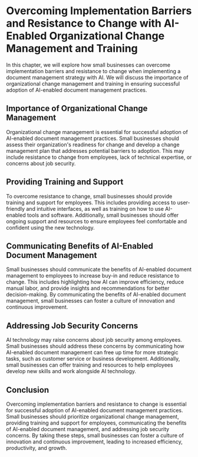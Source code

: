 Overcoming Implementation Barriers and Resistance to Change with AI-Enabled Organizational Change Management and Training
==========================================================================================================================================================================

In this chapter, we will explore how small businesses can overcome implementation barriers and resistance to change when implementing a document management strategy with AI. We will discuss the importance of organizational change management and training in ensuring successful adoption of AI-enabled document management practices.

Importance of Organizational Change Management
----------------------------------------------

Organizational change management is essential for successful adoption of AI-enabled document management practices. Small businesses should assess their organization's readiness for change and develop a change management plan that addresses potential barriers to adoption. This may include resistance to change from employees, lack of technical expertise, or concerns about job security.

Providing Training and Support
------------------------------

To overcome resistance to change, small businesses should provide training and support for employees. This includes providing access to user-friendly and intuitive interfaces, as well as training on how to use AI-enabled tools and software. Additionally, small businesses should offer ongoing support and resources to ensure employees feel comfortable and confident using the new technology.

Communicating Benefits of AI-Enabled Document Management
--------------------------------------------------------

Small businesses should communicate the benefits of AI-enabled document management to employees to increase buy-in and reduce resistance to change. This includes highlighting how AI can improve efficiency, reduce manual labor, and provide insights and recommendations for better decision-making. By communicating the benefits of AI-enabled document management, small businesses can foster a culture of innovation and continuous improvement.

Addressing Job Security Concerns
--------------------------------

AI technology may raise concerns about job security among employees. Small businesses should address these concerns by communicating how AI-enabled document management can free up time for more strategic tasks, such as customer service or business development. Additionally, small businesses can offer training and resources to help employees develop new skills and work alongside AI technology.

Conclusion
----------

Overcoming implementation barriers and resistance to change is essential for successful adoption of AI-enabled document management practices. Small businesses should prioritize organizational change management, providing training and support for employees, communicating the benefits of AI-enabled document management, and addressing job security concerns. By taking these steps, small businesses can foster a culture of innovation and continuous improvement, leading to increased efficiency, productivity, and growth.
